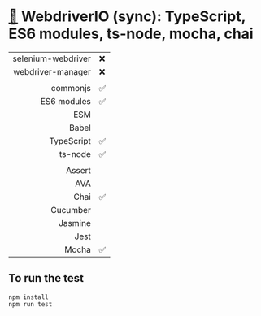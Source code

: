 # [:wolf:](https://github.com/xgirma/e2e_test_recipes/tree/master/configuration/webdriverio) WebdriverIO (sync): TypeScript, ES6 modules, ts-node, mocha, chai

|   |  |
|---:|:---|
| selenium-webdriver | :x: |
| webdriver-manager | :x: |
|   |   |
| commonjs  | :white_check_mark: |
| ES6 modules  | :white_check_mark: |
| ESM  |  |
| Babel  |  |
| TypeScript  | :white_check_mark: |
| ts-node  | :white_check_mark:  |
|   |   |
| Assert  | |
| AVA  |   |
| Chai  | :white_check_mark: |
| Cucumber  |   |
| Jasmine  |  | 
| Jest  |  | 
| Mocha  | :white_check_mark: |

## To run the test

    npm install
    npm run test
